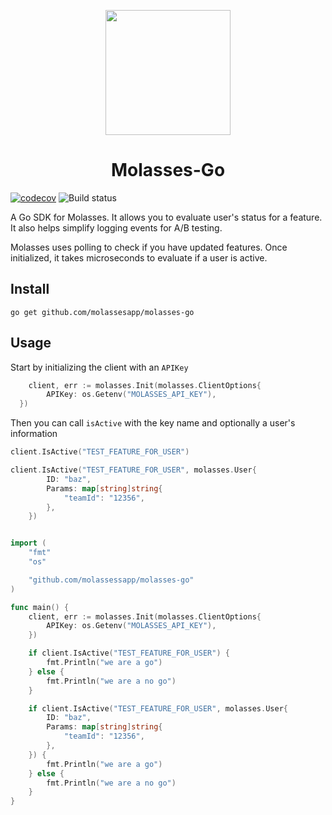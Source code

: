 <p align="center">
<img src="https://raw.githubusercontent.com/molassesapp/molasses-go/main/logo.png" style="margin: 0px auto;" width="200"/></p>

<h1 align="center">Molasses-Go</h1>

[![codecov](https://codecov.io/gh/molassesapp/molasses-go/branch/main/graph/badge.svg)](https://codecov.io/gh/molassesapp/molasses-go)
![Build status](https://github.com/molassesapp/molasses-go/workflows/Go/badge.svg)

A Go SDK for Molasses. It allows you to evaluate user's status for a feature. It also helps simplify logging events for A/B testing.

Molasses uses polling to check if you have updated features. Once initialized, it takes microseconds to evaluate if a user is active.

## Install

```
go get github.com/molassesapp/molasses-go
```

## Usage

Start by initializing the client with an `APIKey`

```go
	client, err := molasses.Init(molasses.ClientOptions{
		APIKey: os.Getenv("MOLASSES_API_KEY"),
  })
```

Then you can call `isActive` with the key name and optionally a user's information

```go
client.IsActive("TEST_FEATURE_FOR_USER")

client.IsActive("TEST_FEATURE_FOR_USER", molasses.User{
		ID: "baz",
		Params: map[string]string{
			"teamId": "12356",
		},
	})
```

```go

import (
	"fmt"
	"os"

	"github.com/molassessapp/molasses-go"
)

func main() {
	client, err := molasses.Init(molasses.ClientOptions{
		APIKey: os.Getenv("MOLASSES_API_KEY"),
    })

	if client.IsActive("TEST_FEATURE_FOR_USER") {
		fmt.Println("we are a go")
	} else {
		fmt.Println("we are a no go")
	}

	if client.IsActive("TEST_FEATURE_FOR_USER", molasses.User{
		ID: "baz",
		Params: map[string]string{
			"teamId": "12356",
		},
	}) {
		fmt.Println("we are a go")
	} else {
		fmt.Println("we are a no go")
	}
}
```
